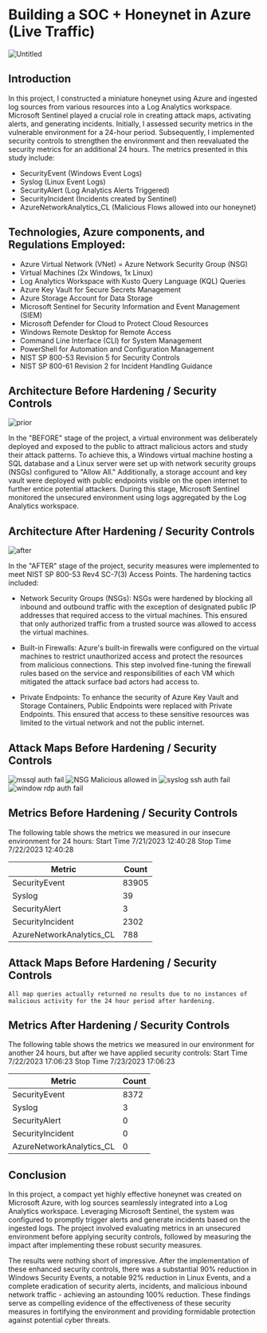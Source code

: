 # Building a SOC + Honeynet in Azure (Live Traffic)
![Untitled](https://github.com/mtran2972/Azure-Honey-Net-SOC/assets/137732132/58eb2720-4b5e-4c2e-b9c7-1dfdb6a72b51)

## Introduction

In this project, I constructed a miniature honeynet using Azure and ingested log sources from various resources into a Log Analytics workspace. Microsoft Sentinel played a crucial role in creating attack maps, activating alerts, and generating incidents. Initially, I assessed security metrics in the vulnerable environment for a 24-hour period. Subsequently, I implemented security controls to strengthen the environment and then reevaluated the security metrics for an additional 24 hours. The metrics presented in this study include:

- SecurityEvent (Windows Event Logs)
- Syslog (Linux Event Logs)
- SecurityAlert (Log Analytics Alerts Triggered)
- SecurityIncident (Incidents created by Sentinel)
- AzureNetworkAnalytics_CL (Malicious Flows allowed into our honeynet)

## Technologies, Azure components, and Regulations Employed: 
- Azure Virtual Network (VNet)
= Azure Network Security Group (NSG)
- Virtual Machines (2x Windows, 1x Linux)
- Log Analytics Workspace with Kusto Query Language (KQL) Queries
- Azure Key Vault for Secure Secrets Management
- Azure Storage Account for Data Storage
- Microsoft Sentinel for Security Information and Event Management (SIEM)
- Microsoft Defender for Cloud to Protect Cloud Resources
- Windows Remote Desktop for Remote Access
- Command Line Interface (CLI) for System Management
- PowerShell for Automation and Configuration Management
- NIST SP 800-53 Revision 5 for Security Controls
- NIST SP 800-61 Revision 2 for Incident Handling Guidance

## Architecture Before Hardening / Security Controls
![prior](https://github.com/mtran2972/Azure-Honey-Net-SOC/assets/137732132/c7c2a14b-9d22-43f1-b3ec-1a15b3eea4a8)

In the "BEFORE" stage of the project, a virtual environment was deliberately deployed and exposed to the public to attract malicious actors and study their attack patterns. To achieve this, a Windows virtual machine hosting a SQL database and a Linux server were set up with network security groups (NSGs) configured to "Allow All." Additionally, a storage account and key vault were deployed with public endpoints visible on the open internet to further entice potential attackers. During this stage, Microsoft Sentinel monitored the unsecured environment using logs aggregated by the Log Analytics workspace.

## Architecture After Hardening / Security Controls
![after](https://github.com/mtran2972/Azure-Honey-Net-SOC/assets/137732132/ab1649b0-0508-4a34-8c02-f59df7523cc2)

In the "AFTER" stage of the project, security measures were implemented to meet NIST SP 800-53 Rev4 SC-7(3) Access Points. The hardening tactics included:

- Network Security Groups (NSGs): NSGs were hardened by blocking all inbound and outbound traffic with the exception of designated public IP addresses that required access to the virtual machines. This ensured that only authorized traffic from a trusted source was allowed to access the virtual machines.
  
- Built-in Firewalls: Azure's built-in firewalls were configured on the virtual machines to restrict unauthorized access and protect the resources from malicious connections. This step involved fine-tuning the firewall rules based on the service and responsibilities of each VM which mitigated the attack surface bad actors had access to.
  
- Private Endpoints: To enhance the security of Azure Key Vault and Storage Containers, Public Endpoints were replaced with Private Endpoints. This ensured that access to these sensitive resources was limited to the virtual network and not the public internet.

## Attack Maps Before Hardening / Security Controls
![mssql auth fail](https://github.com/mtran2972/Azure-Honey-Net-SOC/assets/137732132/7b902b4c-7876-4026-aaaa-ccacb9b650c2)
![NSG Malicious allowed in](https://github.com/mtran2972/Azure-Honey-Net-SOC/assets/137732132/6e86ff36-b700-48d7-bcfe-4bd0bc0b4b2f)
![syslog ssh auth fail](https://github.com/mtran2972/Azure-Honey-Net-SOC/assets/137732132/30c41899-2b08-4c10-87c7-cfa97942a839)
![window rdp auth fail](https://github.com/mtran2972/Azure-Honey-Net-SOC/assets/137732132/51a1b994-d3ec-4f62-b6d2-d54041504a8c)


## Metrics Before Hardening / Security Controls

The following table shows the metrics we measured in our insecure environment for 24 hours:
Start Time 7/21/2023 12:40:28
Stop Time 7/22/2023 12:40:28

| Metric                   | Count
| ------------------------ | -----
| SecurityEvent            | 83905
| Syslog                   | 39
| SecurityAlert            | 3
| SecurityIncident         | 2302
| AzureNetworkAnalytics_CL | 788

## Attack Maps Before Hardening / Security Controls

```All map queries actually returned no results due to no instances of malicious activity for the 24 hour period after hardening.```

## Metrics After Hardening / Security Controls

The following table shows the metrics we measured in our environment for another 24 hours, but after we have applied security controls:
Start Time 7/22/2023 17:06:23
Stop Time	7/23/2023 17:06:23

| Metric                   | Count
| ------------------------ | -----
| SecurityEvent            | 8372
| Syslog                   | 3
| SecurityAlert            | 0
| SecurityIncident         | 0
| AzureNetworkAnalytics_CL | 0

## Conclusion


In this project, a compact yet highly effective honeynet was created on Microsoft Azure, with log sources seamlessly integrated into a Log Analytics workspace. Leveraging Microsoft Sentinel, the system was configured to promptly trigger alerts and generate incidents based on the ingested logs. The project involved evaluating metrics in an unsecured environment before applying security controls, followed by measuring the impact after implementing these robust security measures.

The results were nothing short of impressive. After the implementation of these enhanced security controls, there was a substantial 90% reduction in Windows Security Events, a notable 92% reduction in Linux Events, and a complete eradication of security alerts, incidents, and malicious inbound network traffic - achieving an astounding 100% reduction. These findings serve as compelling evidence of the effectiveness of these security measures in fortifying the environment and providing formidable protection against potential cyber threats.
